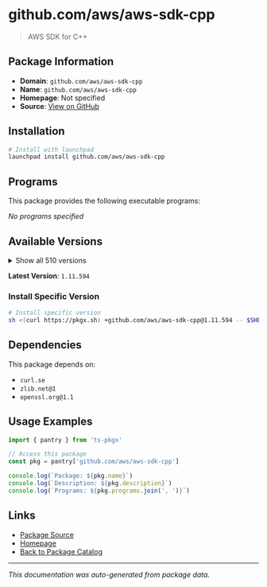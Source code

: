 # github.com/aws/aws-sdk-cpp

> AWS SDK for C++

## Package Information

- **Domain**: `github.com/aws/aws-sdk-cpp`
- **Name**: `github.com/aws/aws-sdk-cpp`
- **Homepage**: Not specified
- **Source**: [View on GitHub](https://github.com/pkgxdev/pantry/tree/main/projects/github.com/aws/aws-sdk-cpp/package.yml)

## Installation

```bash
# Install with launchpad
launchpad install github.com/aws/aws-sdk-cpp
```

## Programs

This package provides the following executable programs:

*No programs specified*

## Available Versions

<details>
<summary>Show all 510 versions</summary>

- `1.11.594`, `1.11.593`, `1.11.592`, `1.11.591`, `1.11.590`
- `1.11.589`, `1.11.588`, `1.11.587`, `1.11.586`, `1.11.585`
- `1.11.584`, `1.11.583`, `1.11.582`, `1.11.581`, `1.11.580`
- `1.11.579`, `1.11.578`, `1.11.577`, `1.11.576`, `1.11.575`
- `1.11.574`, `1.11.573`, `1.11.572`, `1.11.571`, `1.11.570`
- `1.11.569`, `1.11.568`, `1.11.567`, `1.11.566`, `1.11.565`
- `1.11.564`, `1.11.563`, `1.11.562`, `1.11.561`, `1.11.560`
- `1.11.559`, `1.11.558`, `1.11.557`, `1.11.556`, `1.11.555`
- `1.11.554`, `1.11.553`, `1.11.552`, `1.11.551`, `1.11.550`
- `1.11.549`, `1.11.548`, `1.11.547`, `1.11.546`, `1.11.545`
- `1.11.544`, `1.11.543`, `1.11.542`, `1.11.541`, `1.11.540`
- `1.11.539`, `1.11.538`, `1.11.537`, `1.11.536`, `1.11.535`
- `1.11.534`, `1.11.533`, `1.11.532`, `1.11.531`, `1.11.530`
- `1.11.529`, `1.11.528`, `1.11.527`, `1.11.526`, `1.11.525`
- `1.11.524`, `1.11.523`, `1.11.522`, `1.11.521`, `1.11.520`
- `1.11.519`, `1.11.518`, `1.11.517`, `1.11.516`, `1.11.515`
- `1.11.514`, `1.11.513`, `1.11.512`, `1.11.511`, `1.11.510`
- `1.11.509`, `1.11.508`, `1.11.507`, `1.11.506`, `1.11.505`
- `1.11.504`, `1.11.503`, `1.11.502`, `1.11.501`, `1.11.500`
- `1.11.499`, `1.11.498`, `1.11.497`, `1.11.496`, `1.11.495`
- `1.11.494`, `1.11.493`, `1.11.492`, `1.11.491`, `1.11.490`
- `1.11.489`, `1.11.488`, `1.11.487`, `1.11.486`, `1.11.485`
- `1.11.484`, `1.11.483`, `1.11.482`, `1.11.481`, `1.11.480`
- `1.11.479`, `1.11.478`, `1.11.477`, `1.11.476`, `1.11.475`
- `1.11.474`, `1.11.473`, `1.11.472`, `1.11.471`, `1.11.470`
- `1.11.469`, `1.11.468`, `1.11.467`, `1.11.466`, `1.11.465`
- `1.11.464`, `1.11.463`, `1.11.462`, `1.11.461`, `1.11.460`
- `1.11.459`, `1.11.458`, `1.11.457`, `1.11.456`, `1.11.455`
- `1.11.454`, `1.11.453`, `1.11.452`, `1.11.451`, `1.11.450`
- `1.11.449`, `1.11.448`, `1.11.447`, `1.11.446`, `1.11.445`
- `1.11.444`, `1.11.443`, `1.11.442`, `1.11.441`, `1.11.440`
- `1.11.439`, `1.11.438`, `1.11.437`, `1.11.436`, `1.11.435`
- `1.11.434`, `1.11.433`, `1.11.432`, `1.11.431`, `1.11.430`
- `1.11.429`, `1.11.428`, `1.11.427`, `1.11.426`, `1.11.425`
- `1.11.424`, `1.11.423`, `1.11.422`, `1.11.421`, `1.11.420`
- `1.11.419`, `1.11.418`, `1.11.417`, `1.11.416`, `1.11.415`
- `1.11.414`, `1.11.413`, `1.11.412`, `1.11.411`, `1.11.410`
- `1.11.409`, `1.11.408`, `1.11.407`, `1.11.406`, `1.11.405`
- `1.11.404`, `1.11.403`, `1.11.402`, `1.11.401`, `1.11.400`
- `1.11.399`, `1.11.398`, `1.11.397`, `1.11.396`, `1.11.395`
- `1.11.394`, `1.11.393`, `1.11.392`, `1.11.391`, `1.11.390`
- `1.11.389`, `1.11.388`, `1.11.387`, `1.11.386`, `1.11.385`
- `1.11.384`, `1.11.383`, `1.11.382`, `1.11.381`, `1.11.380`
- `1.11.379`, `1.11.378`, `1.11.377`, `1.11.376`, `1.11.375`
- `1.11.374`, `1.11.373`, `1.11.372`, `1.11.371`, `1.11.370`
- `1.11.369`, `1.11.368`, `1.11.367`, `1.11.366`, `1.11.365`
- `1.11.364`, `1.11.363`, `1.11.362`, `1.11.361`, `1.11.360`
- `1.11.359`, `1.11.358`, `1.11.357`, `1.11.356`, `1.11.355`
- `1.11.354`, `1.11.353`, `1.11.352`, `1.11.351`, `1.11.350`
- `1.11.349`, `1.11.348`, `1.11.347`, `1.11.346`, `1.11.345`
- `1.11.344`, `1.11.343`, `1.11.342`, `1.11.341`, `1.11.340`
- `1.11.339`, `1.11.338`, `1.11.337`, `1.11.336`, `1.11.335`
- `1.11.334`, `1.11.333`, `1.11.332`, `1.11.331`, `1.11.330`
- `1.11.329`, `1.11.328`, `1.11.327`, `1.11.326`, `1.11.325`
- `1.11.324`, `1.11.323`, `1.11.322`, `1.11.321`, `1.11.320`
- `1.11.319`, `1.11.318`, `1.11.317`, `1.11.316`, `1.11.315`
- `1.11.314`, `1.11.313`, `1.11.312`, `1.11.311`, `1.11.310`
- `1.11.309`, `1.11.308`, `1.11.307`, `1.11.306`, `1.11.305`
- `1.11.304`, `1.11.303`, `1.11.302`, `1.11.301`, `1.11.300`
- `1.11.299`, `1.11.298`, `1.11.297`, `1.11.296`, `1.11.295`
- `1.11.294`, `1.11.293`, `1.11.292`, `1.11.291`, `1.11.290`
- `1.11.289`, `1.11.288`, `1.11.287`, `1.11.286`, `1.11.285`
- `1.11.284`, `1.11.283`, `1.11.282`, `1.11.281`, `1.11.280`
- `1.11.279`, `1.11.278`, `1.11.277`, `1.11.276`, `1.11.275`
- `1.11.274`, `1.11.273`, `1.11.272`, `1.11.271`, `1.11.270`
- `1.11.269`, `1.11.268`, `1.11.267`, `1.11.266`, `1.11.265`
- `1.11.264`, `1.11.263`, `1.11.262`, `1.11.261`, `1.11.260`
- `1.11.259`, `1.11.258`, `1.11.257`, `1.11.256`, `1.11.255`
- `1.11.254`, `1.11.253`, `1.11.252`, `1.11.251`, `1.11.250`
- `1.11.249`, `1.11.248`, `1.11.247`, `1.11.246`, `1.11.245`
- `1.11.244`, `1.11.243`, `1.11.242`, `1.11.241`, `1.11.240`
- `1.11.239`, `1.11.238`, `1.11.237`, `1.11.236`, `1.11.235`
- `1.11.234`, `1.11.233`, `1.11.232`, `1.11.231`, `1.11.230`
- `1.11.229`, `1.11.228`, `1.11.227`, `1.11.226`, `1.11.225`
- `1.11.224`, `1.11.223`, `1.11.222`, `1.11.221`, `1.11.220`
- `1.11.219`, `1.11.218`, `1.11.217`, `1.11.216`, `1.11.215`
- `1.11.214`, `1.11.213`, `1.11.212`, `1.11.211`, `1.11.210`
- `1.11.209`, `1.11.208`, `1.11.207`, `1.11.206`, `1.11.205`
- `1.11.204`, `1.11.203`, `1.11.202`, `1.11.201`, `1.11.200`
- `1.11.199`, `1.11.198`, `1.11.197`, `1.11.196`, `1.11.195`
- `1.11.194`, `1.11.193`, `1.11.192`, `1.11.191`, `1.11.190`
- `1.11.189`, `1.11.188`, `1.11.187`, `1.11.186`, `1.11.183`
- `1.11.182`, `1.11.181`, `1.11.180`, `1.11.179`, `1.11.178`
- `1.11.177`, `1.11.176`, `1.11.175`, `1.11.174`, `1.11.173`
- `1.11.172`, `1.11.171`, `1.11.170`, `1.11.169`, `1.11.168`
- `1.11.167`, `1.11.166`, `1.11.165`, `1.11.164`, `1.11.163`
- `1.11.162`, `1.11.161`, `1.11.160`, `1.11.159`, `1.11.158`
- `1.11.157`, `1.11.156`, `1.11.155`, `1.11.154`, `1.11.153`
- `1.11.152`, `1.11.151`, `1.11.150`, `1.11.149`, `1.11.148`
- `1.11.147`, `1.11.146`, `1.11.145`, `1.11.144`, `1.11.143`
- `1.11.142`, `1.11.141`, `1.11.140`, `1.11.139`, `1.11.138`
- `1.11.137`, `1.11.136`, `1.11.135`, `1.11.134`, `1.11.133`
- `1.11.132`, `1.11.131`, `1.11.130`, `1.11.129`, `1.11.128`
- `1.11.127`, `1.11.126`, `1.11.125`, `1.11.124`, `1.11.123`
- `1.11.122`, `1.11.121`, `1.11.120`, `1.11.119`, `1.11.118`
- `1.11.117`, `1.11.116`, `1.11.115`, `1.11.114`, `1.11.113`
- `1.11.112`, `1.11.111`, `1.11.110`, `1.11.109`, `1.11.108`
- `1.11.107`, `1.11.106`, `1.11.105`, `1.11.104`, `1.11.103`
- `1.11.102`, `1.11.101`, `1.11.100`, `1.11.99`, `1.11.98`
- `1.11.97`, `1.11.96`, `1.11.95`, `1.11.94`, `1.11.93`
- `1.11.92`, `1.11.91`, `1.11.90`, `1.11.89`, `1.11.88`
- `1.11.87`, `1.11.86`, `1.11.85`, `1.11.84`, `1.11.83`

</details>

**Latest Version**: `1.11.594`

### Install Specific Version

```bash
# Install specific version
sh <(curl https://pkgx.sh) +github.com/aws/aws-sdk-cpp@1.11.594 -- $SHELL -i
```

## Dependencies

This package depends on:

- `curl.se`
- `zlib.net@1`
- `openssl.org@1.1`

## Usage Examples

```typescript
import { pantry } from 'ts-pkgx'

// Access this package
const pkg = pantry['github.com/aws/aws-sdk-cpp']

console.log(`Package: ${pkg.name}`)
console.log(`Description: ${pkg.description}`)
console.log(`Programs: ${pkg.programs.join(', ')}`)
```

## Links

- [Package Source](https://github.com/pkgxdev/pantry/tree/main/projects/github.com/aws/aws-sdk-cpp/package.yml)
- [Homepage](#)
- [Back to Package Catalog](../../../package-catalog.md)

---

*This documentation was auto-generated from package data.*
